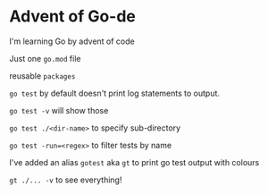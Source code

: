 # Advent of Go-de

I'm learning Go by advent of code

Just one `go.mod` file

reusable `packages`

`go test` by default doesn't print log statements to output.

`go test -v` will show those

`go test ./<dir-name>` to specify sub-directory

`go test -run=<regex>` to filter tests by name

I've added an alias `gotest` aka `gt` to print go test output with colours

`gt ./... -v` to see everything!
